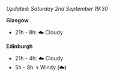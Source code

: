 *Updated: Saturday 2nd September 19:30*

**Glasgow**

* 21h - 8h: :cloud: Cloudy

**Edinburgh**

* 21h - 4h: :cloud: Cloudy
* 5h - 8h: :cyclone: Windy (:cloud:)
